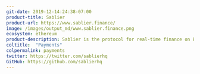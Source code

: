 ```yaml
---
git-date: 2019-12-14:24:38-07:00
product-title: Sablier
product-url: https://www.sablier.finance/
image: /images/output_md/www.sablier.finance.png
ecosystem: ethereum
product-description: Sablier is the protocol for real-time finance on Ethereum, that enables continuous, autonomous and trustless payroll. [Interview with Paul Berg, inventor of the Sablier protocol.](/sablier)
coltitle:  "Payments"
colpermalink: payments
twitter: https://twitter.com/sablierhq
GitHub: https://github.com/sablierhq
---
```

